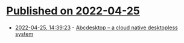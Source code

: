 # [Published on 2022-04-25](index.md)

* [2022-04-25, 14:39:23](https://news.ycombinator.com/item?id=31155489) - [Abcdesktop – a cloud native desktopless system](https://www.abcdesktop.io/)
